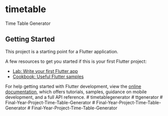 # timetable

Time Table Generator

## Getting Started

This project is a starting point for a Flutter application.

A few resources to get you started if this is your first Flutter project:

- [Lab: Write your first Flutter app](https://docs.flutter.dev/get-started/codelab)
- [Cookbook: Useful Flutter samples](https://docs.flutter.dev/cookbook)

For help getting started with Flutter development, view the
[online documentation](https://docs.flutter.dev/), which offers tutorials,
samples, guidance on mobile development, and a full API reference.
#   t i m e t a b l e g e n e r a t o r  
 #   t t g e n e r a t o r  
 #   F i n a l - Y e a r - P r o j e c t - T i m e - T a b l e - G e n e r a t o r  
 #   F i n a l - Y e a r - P r o j e c t - T i m e - T a b l e - G e n e r a t o r  
 #   F i n a l - Y e a r - P r o j e c t - T i m e - T a b l e - G e n e r a t o r  
 